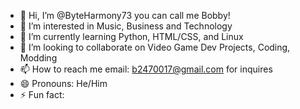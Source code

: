 - 👋 Hi, I’m @ByteHarmony73 you can call me Bobby! 
- 👀 I’m interested in Music, Business and Technology
- 🌱 I’m currently learning Python, HTML/CSS, and Linux
- 💞️ I’m looking to collaborate on Video Game Dev Projects, Coding, Modding
- 📫 How to reach me email: b2470017@gmail.com for inquires
- 😄 Pronouns: He/Him
- ⚡ Fun fact: 

<!---
ByteHarmony73/ByteHarmony73 is a ✨ special ✨ repository because its `README.md` (this file) appears on your GitHub profile.
You can click the Preview link to take a look at your changes.
--->
